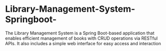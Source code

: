 # Library-Management-System-Springboot-
The Library Management System is a Spring Boot-based application that enables efficient management of books with CRUD operations via RESTful APIs. It also includes a simple web interface for easy access and interaction
